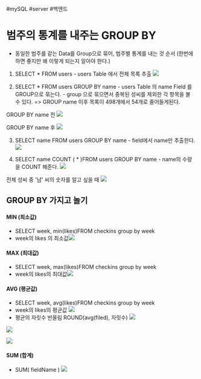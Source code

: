 #mySQL #server #백엔드 

# 범주의 통계를 내주는 GROUP BY
- 동일한 범주를 같는  Data를 Group으로 묶어, 범주별 통계를 내는 것
순서 (한번에 하면 좋지만 왜 이렇게 되는지 알아야 한다.)
1. SELECT * FROM users
	   - users Table 에서 전체 목록 추출
	   ![](https://i.imgur.com/rHF258c.png)

2. SELECT * FROM users GROUP BY  name
	   - users Table 의 name Field 를  GROUP으로 묶는다.
	   - group 으로 묶으면서 중복된 성씨를 제외한 각 항목을 볼 수 있다.
	   => GROUP name 이후 목록이 498개에서 54개로 줄어들게된다.
	   
GROUP BY name 전
![](https://i.imgur.com/QJsv9bv.png)
			
GROUP BY name 후
![](https://i.imgur.com/q0zDmif.png)

3.  SELECT name FROM users GROUP BY  name
		- field에서 name만 추출한다.
![](https://i.imgur.com/YXFkyB0.png)

4. SELECT name COUNT ( * )FROM users GROUP BY  name
	   -  name의 수량을 COUNT 해준다.
![](https://i.imgur.com/Py3eSjd.png)

전체 성씨 중 '남' 씨의 숫자를 알고 싶을 때
![](https://i.imgur.com/EFXWcMr.png)


## GROUP BY 가지고 놀기
#### MIN (최소값)
- SELECT week, min(likes)FROM checkins group by week
- week의 likes 의 최소값![](https://i.imgur.com/5IwFwJs.png)
  
#### MAX (최대값)
  - SELECT week, max(likes)FROM checkins group by week
  - week의 likes의 최대값![](https://i.imgur.com/J3BlwmD.png)

#### AVG (평균값)
- SELECT week, avg(likes)FROM checkins group by week
- week의 likes의 평균값 ![](https://i.imgur.com/7E9MdcU.png)
- 평균의 자릿수 반올림 ROUND(avg(filed), 자릿수) 
![](https://i.imgur.com/UbyKmfP.png)

![](https://i.imgur.com/S87Xrna.png)

![](https://i.imgur.com/14rPi6I.png)

#### SUM (합계)
- SUM( fieldName )
![](https://i.imgur.com/HX2S5fE.png)
